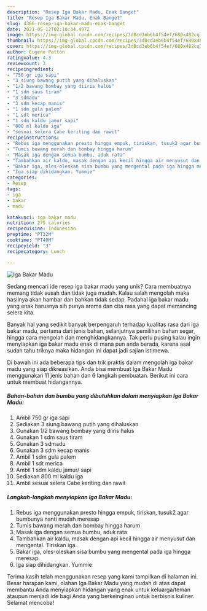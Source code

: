 ```yaml
---
description: "Resep Iga Bakar Madu, Enak Banget"
title: "Resep Iga Bakar Madu, Enak Banget"
slug: 4366-resep-iga-bakar-madu-enak-banget
date: 2021-05-12T02:10:34.497Z
image: https://img-global.cpcdn.com/recipes/3d8cd3eb6b4f54ef/680x482cq70/iga-bakar-madu-foto-resep-utama.jpg
thumbnail: https://img-global.cpcdn.com/recipes/3d8cd3eb6b4f54ef/680x482cq70/iga-bakar-madu-foto-resep-utama.jpg
cover: https://img-global.cpcdn.com/recipes/3d8cd3eb6b4f54ef/680x482cq70/iga-bakar-madu-foto-resep-utama.jpg
author: Eugene Patton
ratingvalue: 4.3
reviewcount: 3
recipeingredient:
- "750 gr iga sapi"
- "3 siung bawang putih yang dihaluskan"
- "1/2 bawang bombay yang diiris halus"
- "1 sdm saus tiram"
- "3 sdmadu"
- "3 sdm kecap manis"
- "1 sdm gula palem"
- "1 sdt merica"
- "1 sdm kaldu jamur sapi"
- "800 ml kaldu iga"
- "sesuai selera Cabe keriting dan rawit"
recipeinstructions:
- "Rebus iga menggunakan presto hingga empuk, tiriskan, tusuk2 agar bumbunya nanti mudah meresap"
- "Tumis bawang merah dan bombay hingga harum"
- "Masak iga dengan semua bumbu, aduk rata"
- "Tambahkan air kaldu, masak dengan api kecil hingga air menyusut dan mengental. Tiriskan iga."
- "Bakar iga, oles-oleskan sisa bumbu yang mengental pada iga hingga meresap."
- "Iga siap dihidangkan. Yummie"
categories:
- Resep
tags:
- iga
- bakar
- madu

katakunci: iga bakar madu 
nutrition: 275 calories
recipecuisine: Indonesian
preptime: "PT32M"
cooktime: "PT40M"
recipeyield: "3"
recipecategory: Lunch

---
```



![Iga Bakar Madu](https://img-global.cpcdn.com/recipes/3d8cd3eb6b4f54ef/680x482cq70/iga-bakar-madu-foto-resep-utama.jpg)

Sedang mencari ide resep iga bakar madu yang unik? Cara membuatnya memang tidak susah dan tidak juga mudah. Kalau salah mengolah maka hasilnya akan hambar dan bahkan tidak sedap. Padahal iga bakar madu yang enak harusnya sih punya aroma dan cita rasa yang dapat memancing selera kita.

Banyak hal yang sedikit banyak berpengaruh terhadap kualitas rasa dari iga bakar madu, pertama dari jenis bahan, selanjutnya pemilihan bahan segar, hingga cara mengolah dan menghidangkannya. Tak perlu pusing kalau ingin menyiapkan iga bakar madu enak di mana pun anda berada, karena asal sudah tahu triknya maka hidangan ini dapat jadi sajian istimewa.




Di bawah ini ada beberapa tips dan trik praktis dalam mengolah iga bakar madu yang siap dikreasikan. Anda bisa membuat Iga Bakar Madu menggunakan 11 jenis bahan dan 6 langkah pembuatan. Berikut ini cara untuk membuat hidangannya.

<!--inarticleads1-->

##### Bahan-bahan dan bumbu yang dibutuhkan dalam menyiapkan Iga Bakar Madu:

1. Ambil 750 gr iga sapi
1. Sediakan 3 siung bawang putih yang dihaluskan
1. Gunakan 1/2 bawang bombay yang diiris halus
1. Gunakan 1 sdm saus tiram
1. Gunakan 3 sdmadu
1. Gunakan 3 sdm kecap manis
1. Ambil 1 sdm gula palem
1. Ambil 1 sdt merica
1. Ambil 1 sdm kaldu jamur/ sapi
1. Sediakan 800 ml kaldu iga
1. Ambil sesuai selera Cabe keriting dan rawit




<!--inarticleads2-->

##### Langkah-langkah menyiapkan Iga Bakar Madu:

1. Rebus iga menggunakan presto hingga empuk, tiriskan, tusuk2 agar bumbunya nanti mudah meresap
1. Tumis bawang merah dan bombay hingga harum
1. Masak iga dengan semua bumbu, aduk rata
1. Tambahkan air kaldu, masak dengan api kecil hingga air menyusut dan mengental. Tiriskan iga.
1. Bakar iga, oles-oleskan sisa bumbu yang mengental pada iga hingga meresap.
1. Iga siap dihidangkan. Yummie




Terima kasih telah menggunakan resep yang kami tampilkan di halaman ini. Besar harapan kami, olahan Iga Bakar Madu yang mudah di atas dapat membantu Anda menyiapkan hidangan yang enak untuk keluarga/teman ataupun menjadi ide bagi Anda yang berkeinginan untuk berbisnis kuliner. Selamat mencoba!
